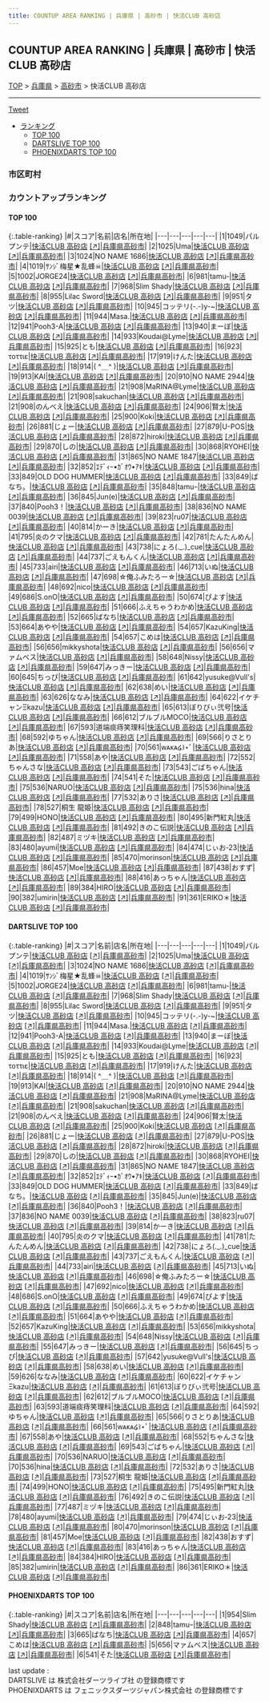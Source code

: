 ```yaml
---
title: COUNTUP AREA RANKING | 兵庫県 | 高砂市 | 快活CLUB 高砂店
---
```

## COUNTUP AREA RANKING | 兵庫県 | 高砂市 | 快活CLUB 高砂店

[TOP](/darts/rank/) > [兵庫県](/darts/rank/兵庫県/) > [高砂市](/darts/rank/兵庫県/高砂市/) > 快活CLUB 高砂店

___

<a href="https://twitter.com/share?ref_src=twsrc%5Etfw" data-text="COUNTUP AREA RANKING | 兵庫県高砂市快活CLUB 高砂店" class="twitter-share-button" data-hashtags="DARTSLIVE,PHOENIXDARTS,darts,ダーツ" data-show-count="false">Tweet</a>

* [ランキング](#カウントアップランキング)
    * [TOP 100](#top-100)
    * [DARTSLIVE TOP 100](#dartslive-top-100)
    * [PHOENIXDARTS TOP 100](#phoenixdarts-top-100)

### 市区町村

<ul>

</ul>

### カウントアップランキング

#### TOP 100



{:.table-ranking}
|#|スコア|名前|店名|所在地|
|---|---|---|---|---|
|1|1049|<span class="rank-name-dl">パルプンテ</span>|<a href="/darts/rank/shops/2f58915eee36f967f454cb89828a1cfe.html">快活CLUB 高砂店</a> <a href="https://search.dartslive.com/jp/shop/2f58915eee36f967f454cb89828a1cfe">[↗]</a>|<a href="/darts/rank/兵庫県/高砂市">兵庫県高砂市</a>|
|2|1025|<span class="rank-name-dl">Uma</span>|<a href="/darts/rank/shops/2f58915eee36f967f454cb89828a1cfe.html">快活CLUB 高砂店</a> <a href="https://search.dartslive.com/jp/shop/2f58915eee36f967f454cb89828a1cfe">[↗]</a>|<a href="/darts/rank/兵庫県/高砂市">兵庫県高砂市</a>|
|3|1024|<span class="rank-name-dl">NO NAME 1686</span>|<a href="/darts/rank/shops/2f58915eee36f967f454cb89828a1cfe.html">快活CLUB 高砂店</a> <a href="https://search.dartslive.com/jp/shop/2f58915eee36f967f454cb89828a1cfe">[↗]</a>|<a href="/darts/rank/兵庫県/高砂市">兵庫県高砂市</a>|
|4|1019|<span class="rank-name-dl">ｻﾝｼﾞ梅星★乱蜂☠</span>|<a href="/darts/rank/shops/2f58915eee36f967f454cb89828a1cfe.html">快活CLUB 高砂店</a> <a href="https://search.dartslive.com/jp/shop/2f58915eee36f967f454cb89828a1cfe">[↗]</a>|<a href="/darts/rank/兵庫県/高砂市">兵庫県高砂市</a>|
|5|1002|<span class="rank-name-dl">JORGE24</span>|<a href="/darts/rank/shops/2f58915eee36f967f454cb89828a1cfe.html">快活CLUB 高砂店</a> <a href="https://search.dartslive.com/jp/shop/2f58915eee36f967f454cb89828a1cfe">[↗]</a>|<a href="/darts/rank/兵庫県/高砂市">兵庫県高砂市</a>|
|6|981|<span class="rank-name-dl">tamu-</span>|<a href="/darts/rank/shops/2f58915eee36f967f454cb89828a1cfe.html">快活CLUB 高砂店</a> <a href="https://search.dartslive.com/jp/shop/2f58915eee36f967f454cb89828a1cfe">[↗]</a>|<a href="/darts/rank/兵庫県/高砂市">兵庫県高砂市</a>|
|7|968|<span class="rank-name-dl">Slim Shady</span>|<a href="/darts/rank/shops/2f58915eee36f967f454cb89828a1cfe.html">快活CLUB 高砂店</a> <a href="https://search.dartslive.com/jp/shop/2f58915eee36f967f454cb89828a1cfe">[↗]</a>|<a href="/darts/rank/兵庫県/高砂市">兵庫県高砂市</a>|
|8|955|<span class="rank-name-dl">Lilac Sword</span>|<a href="/darts/rank/shops/2f58915eee36f967f454cb89828a1cfe.html">快活CLUB 高砂店</a> <a href="https://search.dartslive.com/jp/shop/2f58915eee36f967f454cb89828a1cfe">[↗]</a>|<a href="/darts/rank/兵庫県/高砂市">兵庫県高砂市</a>|
|9|951|<span class="rank-name-dl">タツ</span>|<a href="/darts/rank/shops/2f58915eee36f967f454cb89828a1cfe.html">快活CLUB 高砂店</a> <a href="https://search.dartslive.com/jp/shop/2f58915eee36f967f454cb89828a1cfe">[↗]</a>|<a href="/darts/rank/兵庫県/高砂市">兵庫県高砂市</a>|
|10|945|<span class="rank-name-dl">コッテリ(-.-)y-~</span>|<a href="/darts/rank/shops/2f58915eee36f967f454cb89828a1cfe.html">快活CLUB 高砂店</a> <a href="https://search.dartslive.com/jp/shop/2f58915eee36f967f454cb89828a1cfe">[↗]</a>|<a href="/darts/rank/兵庫県/高砂市">兵庫県高砂市</a>|
|11|944|<span class="rank-name-dl">Masa.</span>|<a href="/darts/rank/shops/2f58915eee36f967f454cb89828a1cfe.html">快活CLUB 高砂店</a> <a href="https://search.dartslive.com/jp/shop/2f58915eee36f967f454cb89828a1cfe">[↗]</a>|<a href="/darts/rank/兵庫県/高砂市">兵庫県高砂市</a>|
|12|941|<span class="rank-name-dl">Pooh3-A</span>|<a href="/darts/rank/shops/2f58915eee36f967f454cb89828a1cfe.html">快活CLUB 高砂店</a> <a href="https://search.dartslive.com/jp/shop/2f58915eee36f967f454cb89828a1cfe">[↗]</a>|<a href="/darts/rank/兵庫県/高砂市">兵庫県高砂市</a>|
|13|940|<span class="rank-name-dl">まーぼ</span>|<a href="/darts/rank/shops/2f58915eee36f967f454cb89828a1cfe.html">快活CLUB 高砂店</a> <a href="https://search.dartslive.com/jp/shop/2f58915eee36f967f454cb89828a1cfe">[↗]</a>|<a href="/darts/rank/兵庫県/高砂市">兵庫県高砂市</a>|
|14|933|<span class="rank-name-dl">Koudai@Lyme</span>|<a href="/darts/rank/shops/2f58915eee36f967f454cb89828a1cfe.html">快活CLUB 高砂店</a> <a href="https://search.dartslive.com/jp/shop/2f58915eee36f967f454cb89828a1cfe">[↗]</a>|<a href="/darts/rank/兵庫県/高砂市">兵庫県高砂市</a>|
|15|925|<span class="rank-name-dl">とも</span>|<a href="/darts/rank/shops/2f58915eee36f967f454cb89828a1cfe.html">快活CLUB 高砂店</a> <a href="https://search.dartslive.com/jp/shop/2f58915eee36f967f454cb89828a1cfe">[↗]</a>|<a href="/darts/rank/兵庫県/高砂市">兵庫県高砂市</a>|
|16|923|<span class="rank-name-dl">τοττιε</span>|<a href="/darts/rank/shops/2f58915eee36f967f454cb89828a1cfe.html">快活CLUB 高砂店</a> <a href="https://search.dartslive.com/jp/shop/2f58915eee36f967f454cb89828a1cfe">[↗]</a>|<a href="/darts/rank/兵庫県/高砂市">兵庫県高砂市</a>|
|17|919|<span class="rank-name-dl">けんた</span>|<a href="/darts/rank/shops/2f58915eee36f967f454cb89828a1cfe.html">快活CLUB 高砂店</a> <a href="https://search.dartslive.com/jp/shop/2f58915eee36f967f454cb89828a1cfe">[↗]</a>|<a href="/darts/rank/兵庫県/高砂市">兵庫県高砂市</a>|
|18|914|<span class="rank-name-dl">( ^＿^ )</span>|<a href="/darts/rank/shops/2f58915eee36f967f454cb89828a1cfe.html">快活CLUB 高砂店</a> <a href="https://search.dartslive.com/jp/shop/2f58915eee36f967f454cb89828a1cfe">[↗]</a>|<a href="/darts/rank/兵庫県/高砂市">兵庫県高砂市</a>|
|19|913|<span class="rank-name-dl">KAI</span>|<a href="/darts/rank/shops/2f58915eee36f967f454cb89828a1cfe.html">快活CLUB 高砂店</a> <a href="https://search.dartslive.com/jp/shop/2f58915eee36f967f454cb89828a1cfe">[↗]</a>|<a href="/darts/rank/兵庫県/高砂市">兵庫県高砂市</a>|
|20|910|<span class="rank-name-dl">NO NAME 2944</span>|<a href="/darts/rank/shops/2f58915eee36f967f454cb89828a1cfe.html">快活CLUB 高砂店</a> <a href="https://search.dartslive.com/jp/shop/2f58915eee36f967f454cb89828a1cfe">[↗]</a>|<a href="/darts/rank/兵庫県/高砂市">兵庫県高砂市</a>|
|21|908|<span class="rank-name-dl">MaRINA@Lyme</span>|<a href="/darts/rank/shops/2f58915eee36f967f454cb89828a1cfe.html">快活CLUB 高砂店</a> <a href="https://search.dartslive.com/jp/shop/2f58915eee36f967f454cb89828a1cfe">[↗]</a>|<a href="/darts/rank/兵庫県/高砂市">兵庫県高砂市</a>|
|21|908|<span class="rank-name-dl">sakuchan</span>|<a href="/darts/rank/shops/2f58915eee36f967f454cb89828a1cfe.html">快活CLUB 高砂店</a> <a href="https://search.dartslive.com/jp/shop/2f58915eee36f967f454cb89828a1cfe">[↗]</a>|<a href="/darts/rank/兵庫県/高砂市">兵庫県高砂市</a>|
|21|908|<span class="rank-name-dl">のんべえ</span>|<a href="/darts/rank/shops/2f58915eee36f967f454cb89828a1cfe.html">快活CLUB 高砂店</a> <a href="https://search.dartslive.com/jp/shop/2f58915eee36f967f454cb89828a1cfe">[↗]</a>|<a href="/darts/rank/兵庫県/高砂市">兵庫県高砂市</a>|
|24|906|<span class="rank-name-dl">賢太</span>|<a href="/darts/rank/shops/2f58915eee36f967f454cb89828a1cfe.html">快活CLUB 高砂店</a> <a href="https://search.dartslive.com/jp/shop/2f58915eee36f967f454cb89828a1cfe">[↗]</a>|<a href="/darts/rank/兵庫県/高砂市">兵庫県高砂市</a>|
|25|900|<span class="rank-name-dl">Koki</span>|<a href="/darts/rank/shops/2f58915eee36f967f454cb89828a1cfe.html">快活CLUB 高砂店</a> <a href="https://search.dartslive.com/jp/shop/2f58915eee36f967f454cb89828a1cfe">[↗]</a>|<a href="/darts/rank/兵庫県/高砂市">兵庫県高砂市</a>|
|26|881|<span class="rank-name-dl">じょー</span>|<a href="/darts/rank/shops/2f58915eee36f967f454cb89828a1cfe.html">快活CLUB 高砂店</a> <a href="https://search.dartslive.com/jp/shop/2f58915eee36f967f454cb89828a1cfe">[↗]</a>|<a href="/darts/rank/兵庫県/高砂市">兵庫県高砂市</a>|
|27|879|<span class="rank-name-dl">U-POS</span>|<a href="/darts/rank/shops/2f58915eee36f967f454cb89828a1cfe.html">快活CLUB 高砂店</a> <a href="https://search.dartslive.com/jp/shop/2f58915eee36f967f454cb89828a1cfe">[↗]</a>|<a href="/darts/rank/兵庫県/高砂市">兵庫県高砂市</a>|
|28|872|<span class="rank-name-dl">hiroki</span>|<a href="/darts/rank/shops/2f58915eee36f967f454cb89828a1cfe.html">快活CLUB 高砂店</a> <a href="https://search.dartslive.com/jp/shop/2f58915eee36f967f454cb89828a1cfe">[↗]</a>|<a href="/darts/rank/兵庫県/高砂市">兵庫県高砂市</a>|
|29|870|<span class="rank-name-dl">しの</span>|<a href="/darts/rank/shops/2f58915eee36f967f454cb89828a1cfe.html">快活CLUB 高砂店</a> <a href="https://search.dartslive.com/jp/shop/2f58915eee36f967f454cb89828a1cfe">[↗]</a>|<a href="/darts/rank/兵庫県/高砂市">兵庫県高砂市</a>|
|30|868|<span class="rank-name-dl">RYOHEI</span>|<a href="/darts/rank/shops/2f58915eee36f967f454cb89828a1cfe.html">快活CLUB 高砂店</a> <a href="https://search.dartslive.com/jp/shop/2f58915eee36f967f454cb89828a1cfe">[↗]</a>|<a href="/darts/rank/兵庫県/高砂市">兵庫県高砂市</a>|
|31|865|<span class="rank-name-dl">NO NAME 1847</span>|<a href="/darts/rank/shops/2f58915eee36f967f454cb89828a1cfe.html">快活CLUB 高砂店</a> <a href="https://search.dartslive.com/jp/shop/2f58915eee36f967f454cb89828a1cfe">[↗]</a>|<a href="/darts/rank/兵庫県/高砂市">兵庫県高砂市</a>|
|32|852|<span class="rank-name-dl">ｴﾃﾞｨｰ•ｶﾞｵｳ•ｱｷ</span>|<a href="/darts/rank/shops/2f58915eee36f967f454cb89828a1cfe.html">快活CLUB 高砂店</a> <a href="https://search.dartslive.com/jp/shop/2f58915eee36f967f454cb89828a1cfe">[↗]</a>|<a href="/darts/rank/兵庫県/高砂市">兵庫県高砂市</a>|
|33|849|<span class="rank-name-dl">OLD DOG HUMMER</span>|<a href="/darts/rank/shops/2f58915eee36f967f454cb89828a1cfe.html">快活CLUB 高砂店</a> <a href="https://search.dartslive.com/jp/shop/2f58915eee36f967f454cb89828a1cfe">[↗]</a>|<a href="/darts/rank/兵庫県/高砂市">兵庫県高砂市</a>|
|33|849|<span class="rank-name-dl">ばなち。</span>|<a href="/darts/rank/shops/2f58915eee36f967f454cb89828a1cfe.html">快活CLUB 高砂店</a> <a href="https://search.dartslive.com/jp/shop/2f58915eee36f967f454cb89828a1cfe">[↗]</a>|<a href="/darts/rank/兵庫県/高砂市">兵庫県高砂市</a>|
|35|848|<span class="rank-name-pd">tamuｰ</span>|<a href="/darts/rank/shops/7521.html">快活CLUB 高砂店</a> <a href="https://vs.phoenixdarts.com/jp/shop/shopDetailInfo/s_7521?s_seq=7521">[↗]</a>|<a href="/darts/rank/兵庫県/高砂市">兵庫県高砂市</a>|
|36|845|<span class="rank-name-dl">Jun(e)</span>|<a href="/darts/rank/shops/2f58915eee36f967f454cb89828a1cfe.html">快活CLUB 高砂店</a> <a href="https://search.dartslive.com/jp/shop/2f58915eee36f967f454cb89828a1cfe">[↗]</a>|<a href="/darts/rank/兵庫県/高砂市">兵庫県高砂市</a>|
|37|840|<span class="rank-name-dl">Pooh3！</span>|<a href="/darts/rank/shops/2f58915eee36f967f454cb89828a1cfe.html">快活CLUB 高砂店</a> <a href="https://search.dartslive.com/jp/shop/2f58915eee36f967f454cb89828a1cfe">[↗]</a>|<a href="/darts/rank/兵庫県/高砂市">兵庫県高砂市</a>|
|38|836|<span class="rank-name-dl">NO NAME 0039</span>|<a href="/darts/rank/shops/2f58915eee36f967f454cb89828a1cfe.html">快活CLUB 高砂店</a> <a href="https://search.dartslive.com/jp/shop/2f58915eee36f967f454cb89828a1cfe">[↗]</a>|<a href="/darts/rank/兵庫県/高砂市">兵庫県高砂市</a>|
|39|823|<span class="rank-name-dl">ru07</span>|<a href="/darts/rank/shops/2f58915eee36f967f454cb89828a1cfe.html">快活CLUB 高砂店</a> <a href="https://search.dartslive.com/jp/shop/2f58915eee36f967f454cb89828a1cfe">[↗]</a>|<a href="/darts/rank/兵庫県/高砂市">兵庫県高砂市</a>|
|40|814|<span class="rank-name-dl">かーき</span>|<a href="/darts/rank/shops/2f58915eee36f967f454cb89828a1cfe.html">快活CLUB 高砂店</a> <a href="https://search.dartslive.com/jp/shop/2f58915eee36f967f454cb89828a1cfe">[↗]</a>|<a href="/darts/rank/兵庫県/高砂市">兵庫県高砂市</a>|
|41|795|<span class="rank-name-dl">炎のクマ</span>|<a href="/darts/rank/shops/2f58915eee36f967f454cb89828a1cfe.html">快活CLUB 高砂店</a> <a href="https://search.dartslive.com/jp/shop/2f58915eee36f967f454cb89828a1cfe">[↗]</a>|<a href="/darts/rank/兵庫県/高砂市">兵庫県高砂市</a>|
|42|781|<span class="rank-name-dl">たんたんめん</span>|<a href="/darts/rank/shops/2f58915eee36f967f454cb89828a1cfe.html">快活CLUB 高砂店</a> <a href="https://search.dartslive.com/jp/shop/2f58915eee36f967f454cb89828a1cfe">[↗]</a>|<a href="/darts/rank/兵庫県/高砂市">兵庫県高砂市</a>|
|43|738|<span class="rank-name-dl">にょろ(._.)_cue</span>|<a href="/darts/rank/shops/2f58915eee36f967f454cb89828a1cfe.html">快活CLUB 高砂店</a> <a href="https://search.dartslive.com/jp/shop/2f58915eee36f967f454cb89828a1cfe">[↗]</a>|<a href="/darts/rank/兵庫県/高砂市">兵庫県高砂市</a>|
|44|737|<span class="rank-name-dl">ごえもんくん</span>|<a href="/darts/rank/shops/2f58915eee36f967f454cb89828a1cfe.html">快活CLUB 高砂店</a> <a href="https://search.dartslive.com/jp/shop/2f58915eee36f967f454cb89828a1cfe">[↗]</a>|<a href="/darts/rank/兵庫県/高砂市">兵庫県高砂市</a>|
|45|733|<span class="rank-name-dl">airi</span>|<a href="/darts/rank/shops/2f58915eee36f967f454cb89828a1cfe.html">快活CLUB 高砂店</a> <a href="https://search.dartslive.com/jp/shop/2f58915eee36f967f454cb89828a1cfe">[↗]</a>|<a href="/darts/rank/兵庫県/高砂市">兵庫県高砂市</a>|
|46|713|<span class="rank-name-dl">いぬ</span>|<a href="/darts/rank/shops/2f58915eee36f967f454cb89828a1cfe.html">快活CLUB 高砂店</a> <a href="https://search.dartslive.com/jp/shop/2f58915eee36f967f454cb89828a1cfe">[↗]</a>|<a href="/darts/rank/兵庫県/高砂市">兵庫県高砂市</a>|
|47|698|<span class="rank-name-dl">☆俺ふみたろー☆</span>|<a href="/darts/rank/shops/2f58915eee36f967f454cb89828a1cfe.html">快活CLUB 高砂店</a> <a href="https://search.dartslive.com/jp/shop/2f58915eee36f967f454cb89828a1cfe">[↗]</a>|<a href="/darts/rank/兵庫県/高砂市">兵庫県高砂市</a>|
|48|692|<span class="rank-name-dl">nico</span>|<a href="/darts/rank/shops/2f58915eee36f967f454cb89828a1cfe.html">快活CLUB 高砂店</a> <a href="https://search.dartslive.com/jp/shop/2f58915eee36f967f454cb89828a1cfe">[↗]</a>|<a href="/darts/rank/兵庫県/高砂市">兵庫県高砂市</a>|
|49|686|<span class="rank-name-dl">S.onO</span>|<a href="/darts/rank/shops/2f58915eee36f967f454cb89828a1cfe.html">快活CLUB 高砂店</a> <a href="https://search.dartslive.com/jp/shop/2f58915eee36f967f454cb89828a1cfe">[↗]</a>|<a href="/darts/rank/兵庫県/高砂市">兵庫県高砂市</a>|
|50|674|<span class="rank-name-dl">ぴよす</span>|<a href="/darts/rank/shops/2f58915eee36f967f454cb89828a1cfe.html">快活CLUB 高砂店</a> <a href="https://search.dartslive.com/jp/shop/2f58915eee36f967f454cb89828a1cfe">[↗]</a>|<a href="/darts/rank/兵庫県/高砂市">兵庫県高砂市</a>|
|51|666|<span class="rank-name-dl">ふえちゃうわかめ</span>|<a href="/darts/rank/shops/2f58915eee36f967f454cb89828a1cfe.html">快活CLUB 高砂店</a> <a href="https://search.dartslive.com/jp/shop/2f58915eee36f967f454cb89828a1cfe">[↗]</a>|<a href="/darts/rank/兵庫県/高砂市">兵庫県高砂市</a>|
|52|665|<span class="rank-name-pd">ばなち</span>|<a href="/darts/rank/shops/7521.html">快活CLUB 高砂店</a> <a href="https://vs.phoenixdarts.com/jp/shop/shopDetailInfo/s_7521?s_seq=7521">[↗]</a>|<a href="/darts/rank/兵庫県/高砂市">兵庫県高砂市</a>|
|53|664|<span class="rank-name-dl">あやや</span>|<a href="/darts/rank/shops/2f58915eee36f967f454cb89828a1cfe.html">快活CLUB 高砂店</a> <a href="https://search.dartslive.com/jp/shop/2f58915eee36f967f454cb89828a1cfe">[↗]</a>|<a href="/darts/rank/兵庫県/高砂市">兵庫県高砂市</a>|
|54|657|<span class="rank-name-dl">KazuKing</span>|<a href="/darts/rank/shops/2f58915eee36f967f454cb89828a1cfe.html">快活CLUB 高砂店</a> <a href="https://search.dartslive.com/jp/shop/2f58915eee36f967f454cb89828a1cfe">[↗]</a>|<a href="/darts/rank/兵庫県/高砂市">兵庫県高砂市</a>|
|54|657|<span class="rank-name-pd">こめは</span>|<a href="/darts/rank/shops/7521.html">快活CLUB 高砂店</a> <a href="https://vs.phoenixdarts.com/jp/shop/shopDetailInfo/s_7521?s_seq=7521">[↗]</a>|<a href="/darts/rank/兵庫県/高砂市">兵庫県高砂市</a>|
|56|656|<span class="rank-name-dl">mikkyshota</span>|<a href="/darts/rank/shops/2f58915eee36f967f454cb89828a1cfe.html">快活CLUB 高砂店</a> <a href="https://search.dartslive.com/jp/shop/2f58915eee36f967f454cb89828a1cfe">[↗]</a>|<a href="/darts/rank/兵庫県/高砂市">兵庫県高砂市</a>|
|56|656|<span class="rank-name-pd">マァムベス</span>|<a href="/darts/rank/shops/7521.html">快活CLUB 高砂店</a> <a href="https://vs.phoenixdarts.com/jp/shop/shopDetailInfo/s_7521?s_seq=7521">[↗]</a>|<a href="/darts/rank/兵庫県/高砂市">兵庫県高砂市</a>|
|58|648|<span class="rank-name-dl">Nissy</span>|<a href="/darts/rank/shops/2f58915eee36f967f454cb89828a1cfe.html">快活CLUB 高砂店</a> <a href="https://search.dartslive.com/jp/shop/2f58915eee36f967f454cb89828a1cfe">[↗]</a>|<a href="/darts/rank/兵庫県/高砂市">兵庫県高砂市</a>|
|59|647|<span class="rank-name-dl">みっきー</span>|<a href="/darts/rank/shops/2f58915eee36f967f454cb89828a1cfe.html">快活CLUB 高砂店</a> <a href="https://search.dartslive.com/jp/shop/2f58915eee36f967f454cb89828a1cfe">[↗]</a>|<a href="/darts/rank/兵庫県/高砂市">兵庫県高砂市</a>|
|60|645|<span class="rank-name-dl">ちっぴ</span>|<a href="/darts/rank/shops/2f58915eee36f967f454cb89828a1cfe.html">快活CLUB 高砂店</a> <a href="https://search.dartslive.com/jp/shop/2f58915eee36f967f454cb89828a1cfe">[↗]</a>|<a href="/darts/rank/兵庫県/高砂市">兵庫県高砂市</a>|
|61|642|<span class="rank-name-dl">yusuke@Vull&#x27;s</span>|<a href="/darts/rank/shops/2f58915eee36f967f454cb89828a1cfe.html">快活CLUB 高砂店</a> <a href="https://search.dartslive.com/jp/shop/2f58915eee36f967f454cb89828a1cfe">[↗]</a>|<a href="/darts/rank/兵庫県/高砂市">兵庫県高砂市</a>|
|62|638|<span class="rank-name-dl">めい</span>|<a href="/darts/rank/shops/2f58915eee36f967f454cb89828a1cfe.html">快活CLUB 高砂店</a> <a href="https://search.dartslive.com/jp/shop/2f58915eee36f967f454cb89828a1cfe">[↗]</a>|<a href="/darts/rank/兵庫県/高砂市">兵庫県高砂市</a>|
|63|626|<span class="rank-name-dl">ななみ</span>|<a href="/darts/rank/shops/2f58915eee36f967f454cb89828a1cfe.html">快活CLUB 高砂店</a> <a href="https://search.dartslive.com/jp/shop/2f58915eee36f967f454cb89828a1cfe">[↗]</a>|<a href="/darts/rank/兵庫県/高砂市">兵庫県高砂市</a>|
|64|622|<span class="rank-name-dl">イケチャンΞkazu</span>|<a href="/darts/rank/shops/2f58915eee36f967f454cb89828a1cfe.html">快活CLUB 高砂店</a> <a href="https://search.dartslive.com/jp/shop/2f58915eee36f967f454cb89828a1cfe">[↗]</a>|<a href="/darts/rank/兵庫県/高砂市">兵庫県高砂市</a>|
|65|613|<span class="rank-name-dl">ぼりびぃ弐号</span>|<a href="/darts/rank/shops/2f58915eee36f967f454cb89828a1cfe.html">快活CLUB 高砂店</a> <a href="https://search.dartslive.com/jp/shop/2f58915eee36f967f454cb89828a1cfe">[↗]</a>|<a href="/darts/rank/兵庫県/高砂市">兵庫県高砂市</a>|
|66|612|<span class="rank-name-dl">ブルブルMOCO</span>|<a href="/darts/rank/shops/2f58915eee36f967f454cb89828a1cfe.html">快活CLUB 高砂店</a> <a href="https://search.dartslive.com/jp/shop/2f58915eee36f967f454cb89828a1cfe">[↗]</a>|<a href="/darts/rank/兵庫県/高砂市">兵庫県高砂市</a>|
|67|593|<span class="rank-name-dl">道端痰痔笑理科</span>|<a href="/darts/rank/shops/2f58915eee36f967f454cb89828a1cfe.html">快活CLUB 高砂店</a> <a href="https://search.dartslive.com/jp/shop/2f58915eee36f967f454cb89828a1cfe">[↗]</a>|<a href="/darts/rank/兵庫県/高砂市">兵庫県高砂市</a>|
|68|592|<span class="rank-name-dl">ゆちゃん</span>|<a href="/darts/rank/shops/2f58915eee36f967f454cb89828a1cfe.html">快活CLUB 高砂店</a> <a href="https://search.dartslive.com/jp/shop/2f58915eee36f967f454cb89828a1cfe">[↗]</a>|<a href="/darts/rank/兵庫県/高砂市">兵庫県高砂市</a>|
|69|566|<span class="rank-name-dl">りさとりあ</span>|<a href="/darts/rank/shops/2f58915eee36f967f454cb89828a1cfe.html">快活CLUB 高砂店</a> <a href="https://search.dartslive.com/jp/shop/2f58915eee36f967f454cb89828a1cfe">[↗]</a>|<a href="/darts/rank/兵庫県/高砂市">兵庫県高砂市</a>|
|70|561|<span class="rank-name-dl">ᴡᴀᴋᴀ໒꒱⋆ﾟ</span>|<a href="/darts/rank/shops/2f58915eee36f967f454cb89828a1cfe.html">快活CLUB 高砂店</a> <a href="https://search.dartslive.com/jp/shop/2f58915eee36f967f454cb89828a1cfe">[↗]</a>|<a href="/darts/rank/兵庫県/高砂市">兵庫県高砂市</a>|
|71|558|<span class="rank-name-dl">あや</span>|<a href="/darts/rank/shops/2f58915eee36f967f454cb89828a1cfe.html">快活CLUB 高砂店</a> <a href="https://search.dartslive.com/jp/shop/2f58915eee36f967f454cb89828a1cfe">[↗]</a>|<a href="/darts/rank/兵庫県/高砂市">兵庫県高砂市</a>|
|72|552|<span class="rank-name-dl">ちゃんさな</span>|<a href="/darts/rank/shops/2f58915eee36f967f454cb89828a1cfe.html">快活CLUB 高砂店</a> <a href="https://search.dartslive.com/jp/shop/2f58915eee36f967f454cb89828a1cfe">[↗]</a>|<a href="/darts/rank/兵庫県/高砂市">兵庫県高砂市</a>|
|73|543|<span class="rank-name-dl">ごばちゃん</span>|<a href="/darts/rank/shops/2f58915eee36f967f454cb89828a1cfe.html">快活CLUB 高砂店</a> <a href="https://search.dartslive.com/jp/shop/2f58915eee36f967f454cb89828a1cfe">[↗]</a>|<a href="/darts/rank/兵庫県/高砂市">兵庫県高砂市</a>|
|74|541|<span class="rank-name-pd">そた</span>|<a href="/darts/rank/shops/7521.html">快活CLUB 高砂店</a> <a href="https://vs.phoenixdarts.com/jp/shop/shopDetailInfo/s_7521?s_seq=7521">[↗]</a>|<a href="/darts/rank/兵庫県/高砂市">兵庫県高砂市</a>|
|75|536|<span class="rank-name-dl">NARUO</span>|<a href="/darts/rank/shops/2f58915eee36f967f454cb89828a1cfe.html">快活CLUB 高砂店</a> <a href="https://search.dartslive.com/jp/shop/2f58915eee36f967f454cb89828a1cfe">[↗]</a>|<a href="/darts/rank/兵庫県/高砂市">兵庫県高砂市</a>|
|75|536|<span class="rank-name-dl">hina</span>|<a href="/darts/rank/shops/2f58915eee36f967f454cb89828a1cfe.html">快活CLUB 高砂店</a> <a href="https://search.dartslive.com/jp/shop/2f58915eee36f967f454cb89828a1cfe">[↗]</a>|<a href="/darts/rank/兵庫県/高砂市">兵庫県高砂市</a>|
|77|532|<span class="rank-name-dl">ありさ</span>|<a href="/darts/rank/shops/2f58915eee36f967f454cb89828a1cfe.html">快活CLUB 高砂店</a> <a href="https://search.dartslive.com/jp/shop/2f58915eee36f967f454cb89828a1cfe">[↗]</a>|<a href="/darts/rank/兵庫県/高砂市">兵庫県高砂市</a>|
|78|527|<span class="rank-name-dl">桐生 龍姫</span>|<a href="/darts/rank/shops/2f58915eee36f967f454cb89828a1cfe.html">快活CLUB 高砂店</a> <a href="https://search.dartslive.com/jp/shop/2f58915eee36f967f454cb89828a1cfe">[↗]</a>|<a href="/darts/rank/兵庫県/高砂市">兵庫県高砂市</a>|
|79|499|<span class="rank-name-dl">HONO</span>|<a href="/darts/rank/shops/2f58915eee36f967f454cb89828a1cfe.html">快活CLUB 高砂店</a> <a href="https://search.dartslive.com/jp/shop/2f58915eee36f967f454cb89828a1cfe">[↗]</a>|<a href="/darts/rank/兵庫県/高砂市">兵庫県高砂市</a>|
|80|495|<span class="rank-name-dl">新門紅丸</span>|<a href="/darts/rank/shops/2f58915eee36f967f454cb89828a1cfe.html">快活CLUB 高砂店</a> <a href="https://search.dartslive.com/jp/shop/2f58915eee36f967f454cb89828a1cfe">[↗]</a>|<a href="/darts/rank/兵庫県/高砂市">兵庫県高砂市</a>|
|81|492|<span class="rank-name-dl">きのこ伝説</span>|<a href="/darts/rank/shops/2f58915eee36f967f454cb89828a1cfe.html">快活CLUB 高砂店</a> <a href="https://search.dartslive.com/jp/shop/2f58915eee36f967f454cb89828a1cfe">[↗]</a>|<a href="/darts/rank/兵庫県/高砂市">兵庫県高砂市</a>|
|82|487|<span class="rank-name-dl">ミヅキ</span>|<a href="/darts/rank/shops/2f58915eee36f967f454cb89828a1cfe.html">快活CLUB 高砂店</a> <a href="https://search.dartslive.com/jp/shop/2f58915eee36f967f454cb89828a1cfe">[↗]</a>|<a href="/darts/rank/兵庫県/高砂市">兵庫県高砂市</a>|
|83|480|<span class="rank-name-dl">ayumi</span>|<a href="/darts/rank/shops/2f58915eee36f967f454cb89828a1cfe.html">快活CLUB 高砂店</a> <a href="https://search.dartslive.com/jp/shop/2f58915eee36f967f454cb89828a1cfe">[↗]</a>|<a href="/darts/rank/兵庫県/高砂市">兵庫県高砂市</a>|
|84|474|<span class="rank-name-dl">じぃお‐23</span>|<a href="/darts/rank/shops/2f58915eee36f967f454cb89828a1cfe.html">快活CLUB 高砂店</a> <a href="https://search.dartslive.com/jp/shop/2f58915eee36f967f454cb89828a1cfe">[↗]</a>|<a href="/darts/rank/兵庫県/高砂市">兵庫県高砂市</a>|
|85|470|<span class="rank-name-dl">morinson</span>|<a href="/darts/rank/shops/2f58915eee36f967f454cb89828a1cfe.html">快活CLUB 高砂店</a> <a href="https://search.dartslive.com/jp/shop/2f58915eee36f967f454cb89828a1cfe">[↗]</a>|<a href="/darts/rank/兵庫県/高砂市">兵庫県高砂市</a>|
|86|457|<span class="rank-name-dl">Moe</span>|<a href="/darts/rank/shops/2f58915eee36f967f454cb89828a1cfe.html">快活CLUB 高砂店</a> <a href="https://search.dartslive.com/jp/shop/2f58915eee36f967f454cb89828a1cfe">[↗]</a>|<a href="/darts/rank/兵庫県/高砂市">兵庫県高砂市</a>|
|87|438|<span class="rank-name-dl">おすず</span>|<a href="/darts/rank/shops/2f58915eee36f967f454cb89828a1cfe.html">快活CLUB 高砂店</a> <a href="https://search.dartslive.com/jp/shop/2f58915eee36f967f454cb89828a1cfe">[↗]</a>|<a href="/darts/rank/兵庫県/高砂市">兵庫県高砂市</a>|
|88|416|<span class="rank-name-dl">あっちゃん</span>|<a href="/darts/rank/shops/2f58915eee36f967f454cb89828a1cfe.html">快活CLUB 高砂店</a> <a href="https://search.dartslive.com/jp/shop/2f58915eee36f967f454cb89828a1cfe">[↗]</a>|<a href="/darts/rank/兵庫県/高砂市">兵庫県高砂市</a>|
|89|384|<span class="rank-name-dl">HIRO</span>|<a href="/darts/rank/shops/2f58915eee36f967f454cb89828a1cfe.html">快活CLUB 高砂店</a> <a href="https://search.dartslive.com/jp/shop/2f58915eee36f967f454cb89828a1cfe">[↗]</a>|<a href="/darts/rank/兵庫県/高砂市">兵庫県高砂市</a>|
|90|382|<span class="rank-name-dl">umirin</span>|<a href="/darts/rank/shops/2f58915eee36f967f454cb89828a1cfe.html">快活CLUB 高砂店</a> <a href="https://search.dartslive.com/jp/shop/2f58915eee36f967f454cb89828a1cfe">[↗]</a>|<a href="/darts/rank/兵庫県/高砂市">兵庫県高砂市</a>|
|91|361|<span class="rank-name-dl">ERIKO＊</span>|<a href="/darts/rank/shops/2f58915eee36f967f454cb89828a1cfe.html">快活CLUB 高砂店</a> <a href="https://search.dartslive.com/jp/shop/2f58915eee36f967f454cb89828a1cfe">[↗]</a>|<a href="/darts/rank/兵庫県/高砂市">兵庫県高砂市</a>|


#### DARTSLIVE TOP 100



{:.table-ranking}
|#|スコア|名前|店名|所在地|
|---|---|---|---|---|
|1|1049|<span class="rank-name-dl">パルプンテ</span>|<a href="/darts/rank/shops/2f58915eee36f967f454cb89828a1cfe.html">快活CLUB 高砂店</a> <a href="https://search.dartslive.com/jp/shop/2f58915eee36f967f454cb89828a1cfe">[↗]</a>|<a href="/darts/rank/兵庫県/高砂市">兵庫県高砂市</a>|
|2|1025|<span class="rank-name-dl">Uma</span>|<a href="/darts/rank/shops/2f58915eee36f967f454cb89828a1cfe.html">快活CLUB 高砂店</a> <a href="https://search.dartslive.com/jp/shop/2f58915eee36f967f454cb89828a1cfe">[↗]</a>|<a href="/darts/rank/兵庫県/高砂市">兵庫県高砂市</a>|
|3|1024|<span class="rank-name-dl">NO NAME 1686</span>|<a href="/darts/rank/shops/2f58915eee36f967f454cb89828a1cfe.html">快活CLUB 高砂店</a> <a href="https://search.dartslive.com/jp/shop/2f58915eee36f967f454cb89828a1cfe">[↗]</a>|<a href="/darts/rank/兵庫県/高砂市">兵庫県高砂市</a>|
|4|1019|<span class="rank-name-dl">ｻﾝｼﾞ梅星★乱蜂☠</span>|<a href="/darts/rank/shops/2f58915eee36f967f454cb89828a1cfe.html">快活CLUB 高砂店</a> <a href="https://search.dartslive.com/jp/shop/2f58915eee36f967f454cb89828a1cfe">[↗]</a>|<a href="/darts/rank/兵庫県/高砂市">兵庫県高砂市</a>|
|5|1002|<span class="rank-name-dl">JORGE24</span>|<a href="/darts/rank/shops/2f58915eee36f967f454cb89828a1cfe.html">快活CLUB 高砂店</a> <a href="https://search.dartslive.com/jp/shop/2f58915eee36f967f454cb89828a1cfe">[↗]</a>|<a href="/darts/rank/兵庫県/高砂市">兵庫県高砂市</a>|
|6|981|<span class="rank-name-dl">tamu-</span>|<a href="/darts/rank/shops/2f58915eee36f967f454cb89828a1cfe.html">快活CLUB 高砂店</a> <a href="https://search.dartslive.com/jp/shop/2f58915eee36f967f454cb89828a1cfe">[↗]</a>|<a href="/darts/rank/兵庫県/高砂市">兵庫県高砂市</a>|
|7|968|<span class="rank-name-dl">Slim Shady</span>|<a href="/darts/rank/shops/2f58915eee36f967f454cb89828a1cfe.html">快活CLUB 高砂店</a> <a href="https://search.dartslive.com/jp/shop/2f58915eee36f967f454cb89828a1cfe">[↗]</a>|<a href="/darts/rank/兵庫県/高砂市">兵庫県高砂市</a>|
|8|955|<span class="rank-name-dl">Lilac Sword</span>|<a href="/darts/rank/shops/2f58915eee36f967f454cb89828a1cfe.html">快活CLUB 高砂店</a> <a href="https://search.dartslive.com/jp/shop/2f58915eee36f967f454cb89828a1cfe">[↗]</a>|<a href="/darts/rank/兵庫県/高砂市">兵庫県高砂市</a>|
|9|951|<span class="rank-name-dl">タツ</span>|<a href="/darts/rank/shops/2f58915eee36f967f454cb89828a1cfe.html">快活CLUB 高砂店</a> <a href="https://search.dartslive.com/jp/shop/2f58915eee36f967f454cb89828a1cfe">[↗]</a>|<a href="/darts/rank/兵庫県/高砂市">兵庫県高砂市</a>|
|10|945|<span class="rank-name-dl">コッテリ(-.-)y-~</span>|<a href="/darts/rank/shops/2f58915eee36f967f454cb89828a1cfe.html">快活CLUB 高砂店</a> <a href="https://search.dartslive.com/jp/shop/2f58915eee36f967f454cb89828a1cfe">[↗]</a>|<a href="/darts/rank/兵庫県/高砂市">兵庫県高砂市</a>|
|11|944|<span class="rank-name-dl">Masa.</span>|<a href="/darts/rank/shops/2f58915eee36f967f454cb89828a1cfe.html">快活CLUB 高砂店</a> <a href="https://search.dartslive.com/jp/shop/2f58915eee36f967f454cb89828a1cfe">[↗]</a>|<a href="/darts/rank/兵庫県/高砂市">兵庫県高砂市</a>|
|12|941|<span class="rank-name-dl">Pooh3-A</span>|<a href="/darts/rank/shops/2f58915eee36f967f454cb89828a1cfe.html">快活CLUB 高砂店</a> <a href="https://search.dartslive.com/jp/shop/2f58915eee36f967f454cb89828a1cfe">[↗]</a>|<a href="/darts/rank/兵庫県/高砂市">兵庫県高砂市</a>|
|13|940|<span class="rank-name-dl">まーぼ</span>|<a href="/darts/rank/shops/2f58915eee36f967f454cb89828a1cfe.html">快活CLUB 高砂店</a> <a href="https://search.dartslive.com/jp/shop/2f58915eee36f967f454cb89828a1cfe">[↗]</a>|<a href="/darts/rank/兵庫県/高砂市">兵庫県高砂市</a>|
|14|933|<span class="rank-name-dl">Koudai@Lyme</span>|<a href="/darts/rank/shops/2f58915eee36f967f454cb89828a1cfe.html">快活CLUB 高砂店</a> <a href="https://search.dartslive.com/jp/shop/2f58915eee36f967f454cb89828a1cfe">[↗]</a>|<a href="/darts/rank/兵庫県/高砂市">兵庫県高砂市</a>|
|15|925|<span class="rank-name-dl">とも</span>|<a href="/darts/rank/shops/2f58915eee36f967f454cb89828a1cfe.html">快活CLUB 高砂店</a> <a href="https://search.dartslive.com/jp/shop/2f58915eee36f967f454cb89828a1cfe">[↗]</a>|<a href="/darts/rank/兵庫県/高砂市">兵庫県高砂市</a>|
|16|923|<span class="rank-name-dl">τοττιε</span>|<a href="/darts/rank/shops/2f58915eee36f967f454cb89828a1cfe.html">快活CLUB 高砂店</a> <a href="https://search.dartslive.com/jp/shop/2f58915eee36f967f454cb89828a1cfe">[↗]</a>|<a href="/darts/rank/兵庫県/高砂市">兵庫県高砂市</a>|
|17|919|<span class="rank-name-dl">けんた</span>|<a href="/darts/rank/shops/2f58915eee36f967f454cb89828a1cfe.html">快活CLUB 高砂店</a> <a href="https://search.dartslive.com/jp/shop/2f58915eee36f967f454cb89828a1cfe">[↗]</a>|<a href="/darts/rank/兵庫県/高砂市">兵庫県高砂市</a>|
|18|914|<span class="rank-name-dl">( ^＿^ )</span>|<a href="/darts/rank/shops/2f58915eee36f967f454cb89828a1cfe.html">快活CLUB 高砂店</a> <a href="https://search.dartslive.com/jp/shop/2f58915eee36f967f454cb89828a1cfe">[↗]</a>|<a href="/darts/rank/兵庫県/高砂市">兵庫県高砂市</a>|
|19|913|<span class="rank-name-dl">KAI</span>|<a href="/darts/rank/shops/2f58915eee36f967f454cb89828a1cfe.html">快活CLUB 高砂店</a> <a href="https://search.dartslive.com/jp/shop/2f58915eee36f967f454cb89828a1cfe">[↗]</a>|<a href="/darts/rank/兵庫県/高砂市">兵庫県高砂市</a>|
|20|910|<span class="rank-name-dl">NO NAME 2944</span>|<a href="/darts/rank/shops/2f58915eee36f967f454cb89828a1cfe.html">快活CLUB 高砂店</a> <a href="https://search.dartslive.com/jp/shop/2f58915eee36f967f454cb89828a1cfe">[↗]</a>|<a href="/darts/rank/兵庫県/高砂市">兵庫県高砂市</a>|
|21|908|<span class="rank-name-dl">MaRINA@Lyme</span>|<a href="/darts/rank/shops/2f58915eee36f967f454cb89828a1cfe.html">快活CLUB 高砂店</a> <a href="https://search.dartslive.com/jp/shop/2f58915eee36f967f454cb89828a1cfe">[↗]</a>|<a href="/darts/rank/兵庫県/高砂市">兵庫県高砂市</a>|
|21|908|<span class="rank-name-dl">sakuchan</span>|<a href="/darts/rank/shops/2f58915eee36f967f454cb89828a1cfe.html">快活CLUB 高砂店</a> <a href="https://search.dartslive.com/jp/shop/2f58915eee36f967f454cb89828a1cfe">[↗]</a>|<a href="/darts/rank/兵庫県/高砂市">兵庫県高砂市</a>|
|21|908|<span class="rank-name-dl">のんべえ</span>|<a href="/darts/rank/shops/2f58915eee36f967f454cb89828a1cfe.html">快活CLUB 高砂店</a> <a href="https://search.dartslive.com/jp/shop/2f58915eee36f967f454cb89828a1cfe">[↗]</a>|<a href="/darts/rank/兵庫県/高砂市">兵庫県高砂市</a>|
|24|906|<span class="rank-name-dl">賢太</span>|<a href="/darts/rank/shops/2f58915eee36f967f454cb89828a1cfe.html">快活CLUB 高砂店</a> <a href="https://search.dartslive.com/jp/shop/2f58915eee36f967f454cb89828a1cfe">[↗]</a>|<a href="/darts/rank/兵庫県/高砂市">兵庫県高砂市</a>|
|25|900|<span class="rank-name-dl">Koki</span>|<a href="/darts/rank/shops/2f58915eee36f967f454cb89828a1cfe.html">快活CLUB 高砂店</a> <a href="https://search.dartslive.com/jp/shop/2f58915eee36f967f454cb89828a1cfe">[↗]</a>|<a href="/darts/rank/兵庫県/高砂市">兵庫県高砂市</a>|
|26|881|<span class="rank-name-dl">じょー</span>|<a href="/darts/rank/shops/2f58915eee36f967f454cb89828a1cfe.html">快活CLUB 高砂店</a> <a href="https://search.dartslive.com/jp/shop/2f58915eee36f967f454cb89828a1cfe">[↗]</a>|<a href="/darts/rank/兵庫県/高砂市">兵庫県高砂市</a>|
|27|879|<span class="rank-name-dl">U-POS</span>|<a href="/darts/rank/shops/2f58915eee36f967f454cb89828a1cfe.html">快活CLUB 高砂店</a> <a href="https://search.dartslive.com/jp/shop/2f58915eee36f967f454cb89828a1cfe">[↗]</a>|<a href="/darts/rank/兵庫県/高砂市">兵庫県高砂市</a>|
|28|872|<span class="rank-name-dl">hiroki</span>|<a href="/darts/rank/shops/2f58915eee36f967f454cb89828a1cfe.html">快活CLUB 高砂店</a> <a href="https://search.dartslive.com/jp/shop/2f58915eee36f967f454cb89828a1cfe">[↗]</a>|<a href="/darts/rank/兵庫県/高砂市">兵庫県高砂市</a>|
|29|870|<span class="rank-name-dl">しの</span>|<a href="/darts/rank/shops/2f58915eee36f967f454cb89828a1cfe.html">快活CLUB 高砂店</a> <a href="https://search.dartslive.com/jp/shop/2f58915eee36f967f454cb89828a1cfe">[↗]</a>|<a href="/darts/rank/兵庫県/高砂市">兵庫県高砂市</a>|
|30|868|<span class="rank-name-dl">RYOHEI</span>|<a href="/darts/rank/shops/2f58915eee36f967f454cb89828a1cfe.html">快活CLUB 高砂店</a> <a href="https://search.dartslive.com/jp/shop/2f58915eee36f967f454cb89828a1cfe">[↗]</a>|<a href="/darts/rank/兵庫県/高砂市">兵庫県高砂市</a>|
|31|865|<span class="rank-name-dl">NO NAME 1847</span>|<a href="/darts/rank/shops/2f58915eee36f967f454cb89828a1cfe.html">快活CLUB 高砂店</a> <a href="https://search.dartslive.com/jp/shop/2f58915eee36f967f454cb89828a1cfe">[↗]</a>|<a href="/darts/rank/兵庫県/高砂市">兵庫県高砂市</a>|
|32|852|<span class="rank-name-dl">ｴﾃﾞｨｰ•ｶﾞｵｳ•ｱｷ</span>|<a href="/darts/rank/shops/2f58915eee36f967f454cb89828a1cfe.html">快活CLUB 高砂店</a> <a href="https://search.dartslive.com/jp/shop/2f58915eee36f967f454cb89828a1cfe">[↗]</a>|<a href="/darts/rank/兵庫県/高砂市">兵庫県高砂市</a>|
|33|849|<span class="rank-name-dl">OLD DOG HUMMER</span>|<a href="/darts/rank/shops/2f58915eee36f967f454cb89828a1cfe.html">快活CLUB 高砂店</a> <a href="https://search.dartslive.com/jp/shop/2f58915eee36f967f454cb89828a1cfe">[↗]</a>|<a href="/darts/rank/兵庫県/高砂市">兵庫県高砂市</a>|
|33|849|<span class="rank-name-dl">ばなち。</span>|<a href="/darts/rank/shops/2f58915eee36f967f454cb89828a1cfe.html">快活CLUB 高砂店</a> <a href="https://search.dartslive.com/jp/shop/2f58915eee36f967f454cb89828a1cfe">[↗]</a>|<a href="/darts/rank/兵庫県/高砂市">兵庫県高砂市</a>|
|35|845|<span class="rank-name-dl">Jun(e)</span>|<a href="/darts/rank/shops/2f58915eee36f967f454cb89828a1cfe.html">快活CLUB 高砂店</a> <a href="https://search.dartslive.com/jp/shop/2f58915eee36f967f454cb89828a1cfe">[↗]</a>|<a href="/darts/rank/兵庫県/高砂市">兵庫県高砂市</a>|
|36|840|<span class="rank-name-dl">Pooh3！</span>|<a href="/darts/rank/shops/2f58915eee36f967f454cb89828a1cfe.html">快活CLUB 高砂店</a> <a href="https://search.dartslive.com/jp/shop/2f58915eee36f967f454cb89828a1cfe">[↗]</a>|<a href="/darts/rank/兵庫県/高砂市">兵庫県高砂市</a>|
|37|836|<span class="rank-name-dl">NO NAME 0039</span>|<a href="/darts/rank/shops/2f58915eee36f967f454cb89828a1cfe.html">快活CLUB 高砂店</a> <a href="https://search.dartslive.com/jp/shop/2f58915eee36f967f454cb89828a1cfe">[↗]</a>|<a href="/darts/rank/兵庫県/高砂市">兵庫県高砂市</a>|
|38|823|<span class="rank-name-dl">ru07</span>|<a href="/darts/rank/shops/2f58915eee36f967f454cb89828a1cfe.html">快活CLUB 高砂店</a> <a href="https://search.dartslive.com/jp/shop/2f58915eee36f967f454cb89828a1cfe">[↗]</a>|<a href="/darts/rank/兵庫県/高砂市">兵庫県高砂市</a>|
|39|814|<span class="rank-name-dl">かーき</span>|<a href="/darts/rank/shops/2f58915eee36f967f454cb89828a1cfe.html">快活CLUB 高砂店</a> <a href="https://search.dartslive.com/jp/shop/2f58915eee36f967f454cb89828a1cfe">[↗]</a>|<a href="/darts/rank/兵庫県/高砂市">兵庫県高砂市</a>|
|40|795|<span class="rank-name-dl">炎のクマ</span>|<a href="/darts/rank/shops/2f58915eee36f967f454cb89828a1cfe.html">快活CLUB 高砂店</a> <a href="https://search.dartslive.com/jp/shop/2f58915eee36f967f454cb89828a1cfe">[↗]</a>|<a href="/darts/rank/兵庫県/高砂市">兵庫県高砂市</a>|
|41|781|<span class="rank-name-dl">たんたんめん</span>|<a href="/darts/rank/shops/2f58915eee36f967f454cb89828a1cfe.html">快活CLUB 高砂店</a> <a href="https://search.dartslive.com/jp/shop/2f58915eee36f967f454cb89828a1cfe">[↗]</a>|<a href="/darts/rank/兵庫県/高砂市">兵庫県高砂市</a>|
|42|738|<span class="rank-name-dl">にょろ(._.)_cue</span>|<a href="/darts/rank/shops/2f58915eee36f967f454cb89828a1cfe.html">快活CLUB 高砂店</a> <a href="https://search.dartslive.com/jp/shop/2f58915eee36f967f454cb89828a1cfe">[↗]</a>|<a href="/darts/rank/兵庫県/高砂市">兵庫県高砂市</a>|
|43|737|<span class="rank-name-dl">ごえもんくん</span>|<a href="/darts/rank/shops/2f58915eee36f967f454cb89828a1cfe.html">快活CLUB 高砂店</a> <a href="https://search.dartslive.com/jp/shop/2f58915eee36f967f454cb89828a1cfe">[↗]</a>|<a href="/darts/rank/兵庫県/高砂市">兵庫県高砂市</a>|
|44|733|<span class="rank-name-dl">airi</span>|<a href="/darts/rank/shops/2f58915eee36f967f454cb89828a1cfe.html">快活CLUB 高砂店</a> <a href="https://search.dartslive.com/jp/shop/2f58915eee36f967f454cb89828a1cfe">[↗]</a>|<a href="/darts/rank/兵庫県/高砂市">兵庫県高砂市</a>|
|45|713|<span class="rank-name-dl">いぬ</span>|<a href="/darts/rank/shops/2f58915eee36f967f454cb89828a1cfe.html">快活CLUB 高砂店</a> <a href="https://search.dartslive.com/jp/shop/2f58915eee36f967f454cb89828a1cfe">[↗]</a>|<a href="/darts/rank/兵庫県/高砂市">兵庫県高砂市</a>|
|46|698|<span class="rank-name-dl">☆俺ふみたろー☆</span>|<a href="/darts/rank/shops/2f58915eee36f967f454cb89828a1cfe.html">快活CLUB 高砂店</a> <a href="https://search.dartslive.com/jp/shop/2f58915eee36f967f454cb89828a1cfe">[↗]</a>|<a href="/darts/rank/兵庫県/高砂市">兵庫県高砂市</a>|
|47|692|<span class="rank-name-dl">nico</span>|<a href="/darts/rank/shops/2f58915eee36f967f454cb89828a1cfe.html">快活CLUB 高砂店</a> <a href="https://search.dartslive.com/jp/shop/2f58915eee36f967f454cb89828a1cfe">[↗]</a>|<a href="/darts/rank/兵庫県/高砂市">兵庫県高砂市</a>|
|48|686|<span class="rank-name-dl">S.onO</span>|<a href="/darts/rank/shops/2f58915eee36f967f454cb89828a1cfe.html">快活CLUB 高砂店</a> <a href="https://search.dartslive.com/jp/shop/2f58915eee36f967f454cb89828a1cfe">[↗]</a>|<a href="/darts/rank/兵庫県/高砂市">兵庫県高砂市</a>|
|49|674|<span class="rank-name-dl">ぴよす</span>|<a href="/darts/rank/shops/2f58915eee36f967f454cb89828a1cfe.html">快活CLUB 高砂店</a> <a href="https://search.dartslive.com/jp/shop/2f58915eee36f967f454cb89828a1cfe">[↗]</a>|<a href="/darts/rank/兵庫県/高砂市">兵庫県高砂市</a>|
|50|666|<span class="rank-name-dl">ふえちゃうわかめ</span>|<a href="/darts/rank/shops/2f58915eee36f967f454cb89828a1cfe.html">快活CLUB 高砂店</a> <a href="https://search.dartslive.com/jp/shop/2f58915eee36f967f454cb89828a1cfe">[↗]</a>|<a href="/darts/rank/兵庫県/高砂市">兵庫県高砂市</a>|
|51|664|<span class="rank-name-dl">あやや</span>|<a href="/darts/rank/shops/2f58915eee36f967f454cb89828a1cfe.html">快活CLUB 高砂店</a> <a href="https://search.dartslive.com/jp/shop/2f58915eee36f967f454cb89828a1cfe">[↗]</a>|<a href="/darts/rank/兵庫県/高砂市">兵庫県高砂市</a>|
|52|657|<span class="rank-name-dl">KazuKing</span>|<a href="/darts/rank/shops/2f58915eee36f967f454cb89828a1cfe.html">快活CLUB 高砂店</a> <a href="https://search.dartslive.com/jp/shop/2f58915eee36f967f454cb89828a1cfe">[↗]</a>|<a href="/darts/rank/兵庫県/高砂市">兵庫県高砂市</a>|
|53|656|<span class="rank-name-dl">mikkyshota</span>|<a href="/darts/rank/shops/2f58915eee36f967f454cb89828a1cfe.html">快活CLUB 高砂店</a> <a href="https://search.dartslive.com/jp/shop/2f58915eee36f967f454cb89828a1cfe">[↗]</a>|<a href="/darts/rank/兵庫県/高砂市">兵庫県高砂市</a>|
|54|648|<span class="rank-name-dl">Nissy</span>|<a href="/darts/rank/shops/2f58915eee36f967f454cb89828a1cfe.html">快活CLUB 高砂店</a> <a href="https://search.dartslive.com/jp/shop/2f58915eee36f967f454cb89828a1cfe">[↗]</a>|<a href="/darts/rank/兵庫県/高砂市">兵庫県高砂市</a>|
|55|647|<span class="rank-name-dl">みっきー</span>|<a href="/darts/rank/shops/2f58915eee36f967f454cb89828a1cfe.html">快活CLUB 高砂店</a> <a href="https://search.dartslive.com/jp/shop/2f58915eee36f967f454cb89828a1cfe">[↗]</a>|<a href="/darts/rank/兵庫県/高砂市">兵庫県高砂市</a>|
|56|645|<span class="rank-name-dl">ちっぴ</span>|<a href="/darts/rank/shops/2f58915eee36f967f454cb89828a1cfe.html">快活CLUB 高砂店</a> <a href="https://search.dartslive.com/jp/shop/2f58915eee36f967f454cb89828a1cfe">[↗]</a>|<a href="/darts/rank/兵庫県/高砂市">兵庫県高砂市</a>|
|57|642|<span class="rank-name-dl">yusuke@Vull&#x27;s</span>|<a href="/darts/rank/shops/2f58915eee36f967f454cb89828a1cfe.html">快活CLUB 高砂店</a> <a href="https://search.dartslive.com/jp/shop/2f58915eee36f967f454cb89828a1cfe">[↗]</a>|<a href="/darts/rank/兵庫県/高砂市">兵庫県高砂市</a>|
|58|638|<span class="rank-name-dl">めい</span>|<a href="/darts/rank/shops/2f58915eee36f967f454cb89828a1cfe.html">快活CLUB 高砂店</a> <a href="https://search.dartslive.com/jp/shop/2f58915eee36f967f454cb89828a1cfe">[↗]</a>|<a href="/darts/rank/兵庫県/高砂市">兵庫県高砂市</a>|
|59|626|<span class="rank-name-dl">ななみ</span>|<a href="/darts/rank/shops/2f58915eee36f967f454cb89828a1cfe.html">快活CLUB 高砂店</a> <a href="https://search.dartslive.com/jp/shop/2f58915eee36f967f454cb89828a1cfe">[↗]</a>|<a href="/darts/rank/兵庫県/高砂市">兵庫県高砂市</a>|
|60|622|<span class="rank-name-dl">イケチャンΞkazu</span>|<a href="/darts/rank/shops/2f58915eee36f967f454cb89828a1cfe.html">快活CLUB 高砂店</a> <a href="https://search.dartslive.com/jp/shop/2f58915eee36f967f454cb89828a1cfe">[↗]</a>|<a href="/darts/rank/兵庫県/高砂市">兵庫県高砂市</a>|
|61|613|<span class="rank-name-dl">ぼりびぃ弐号</span>|<a href="/darts/rank/shops/2f58915eee36f967f454cb89828a1cfe.html">快活CLUB 高砂店</a> <a href="https://search.dartslive.com/jp/shop/2f58915eee36f967f454cb89828a1cfe">[↗]</a>|<a href="/darts/rank/兵庫県/高砂市">兵庫県高砂市</a>|
|62|612|<span class="rank-name-dl">ブルブルMOCO</span>|<a href="/darts/rank/shops/2f58915eee36f967f454cb89828a1cfe.html">快活CLUB 高砂店</a> <a href="https://search.dartslive.com/jp/shop/2f58915eee36f967f454cb89828a1cfe">[↗]</a>|<a href="/darts/rank/兵庫県/高砂市">兵庫県高砂市</a>|
|63|593|<span class="rank-name-dl">道端痰痔笑理科</span>|<a href="/darts/rank/shops/2f58915eee36f967f454cb89828a1cfe.html">快活CLUB 高砂店</a> <a href="https://search.dartslive.com/jp/shop/2f58915eee36f967f454cb89828a1cfe">[↗]</a>|<a href="/darts/rank/兵庫県/高砂市">兵庫県高砂市</a>|
|64|592|<span class="rank-name-dl">ゆちゃん</span>|<a href="/darts/rank/shops/2f58915eee36f967f454cb89828a1cfe.html">快活CLUB 高砂店</a> <a href="https://search.dartslive.com/jp/shop/2f58915eee36f967f454cb89828a1cfe">[↗]</a>|<a href="/darts/rank/兵庫県/高砂市">兵庫県高砂市</a>|
|65|566|<span class="rank-name-dl">りさとりあ</span>|<a href="/darts/rank/shops/2f58915eee36f967f454cb89828a1cfe.html">快活CLUB 高砂店</a> <a href="https://search.dartslive.com/jp/shop/2f58915eee36f967f454cb89828a1cfe">[↗]</a>|<a href="/darts/rank/兵庫県/高砂市">兵庫県高砂市</a>|
|66|561|<span class="rank-name-dl">ᴡᴀᴋᴀ໒꒱⋆ﾟ</span>|<a href="/darts/rank/shops/2f58915eee36f967f454cb89828a1cfe.html">快活CLUB 高砂店</a> <a href="https://search.dartslive.com/jp/shop/2f58915eee36f967f454cb89828a1cfe">[↗]</a>|<a href="/darts/rank/兵庫県/高砂市">兵庫県高砂市</a>|
|67|558|<span class="rank-name-dl">あや</span>|<a href="/darts/rank/shops/2f58915eee36f967f454cb89828a1cfe.html">快活CLUB 高砂店</a> <a href="https://search.dartslive.com/jp/shop/2f58915eee36f967f454cb89828a1cfe">[↗]</a>|<a href="/darts/rank/兵庫県/高砂市">兵庫県高砂市</a>|
|68|552|<span class="rank-name-dl">ちゃんさな</span>|<a href="/darts/rank/shops/2f58915eee36f967f454cb89828a1cfe.html">快活CLUB 高砂店</a> <a href="https://search.dartslive.com/jp/shop/2f58915eee36f967f454cb89828a1cfe">[↗]</a>|<a href="/darts/rank/兵庫県/高砂市">兵庫県高砂市</a>|
|69|543|<span class="rank-name-dl">ごばちゃん</span>|<a href="/darts/rank/shops/2f58915eee36f967f454cb89828a1cfe.html">快活CLUB 高砂店</a> <a href="https://search.dartslive.com/jp/shop/2f58915eee36f967f454cb89828a1cfe">[↗]</a>|<a href="/darts/rank/兵庫県/高砂市">兵庫県高砂市</a>|
|70|536|<span class="rank-name-dl">NARUO</span>|<a href="/darts/rank/shops/2f58915eee36f967f454cb89828a1cfe.html">快活CLUB 高砂店</a> <a href="https://search.dartslive.com/jp/shop/2f58915eee36f967f454cb89828a1cfe">[↗]</a>|<a href="/darts/rank/兵庫県/高砂市">兵庫県高砂市</a>|
|70|536|<span class="rank-name-dl">hina</span>|<a href="/darts/rank/shops/2f58915eee36f967f454cb89828a1cfe.html">快活CLUB 高砂店</a> <a href="https://search.dartslive.com/jp/shop/2f58915eee36f967f454cb89828a1cfe">[↗]</a>|<a href="/darts/rank/兵庫県/高砂市">兵庫県高砂市</a>|
|72|532|<span class="rank-name-dl">ありさ</span>|<a href="/darts/rank/shops/2f58915eee36f967f454cb89828a1cfe.html">快活CLUB 高砂店</a> <a href="https://search.dartslive.com/jp/shop/2f58915eee36f967f454cb89828a1cfe">[↗]</a>|<a href="/darts/rank/兵庫県/高砂市">兵庫県高砂市</a>|
|73|527|<span class="rank-name-dl">桐生 龍姫</span>|<a href="/darts/rank/shops/2f58915eee36f967f454cb89828a1cfe.html">快活CLUB 高砂店</a> <a href="https://search.dartslive.com/jp/shop/2f58915eee36f967f454cb89828a1cfe">[↗]</a>|<a href="/darts/rank/兵庫県/高砂市">兵庫県高砂市</a>|
|74|499|<span class="rank-name-dl">HONO</span>|<a href="/darts/rank/shops/2f58915eee36f967f454cb89828a1cfe.html">快活CLUB 高砂店</a> <a href="https://search.dartslive.com/jp/shop/2f58915eee36f967f454cb89828a1cfe">[↗]</a>|<a href="/darts/rank/兵庫県/高砂市">兵庫県高砂市</a>|
|75|495|<span class="rank-name-dl">新門紅丸</span>|<a href="/darts/rank/shops/2f58915eee36f967f454cb89828a1cfe.html">快活CLUB 高砂店</a> <a href="https://search.dartslive.com/jp/shop/2f58915eee36f967f454cb89828a1cfe">[↗]</a>|<a href="/darts/rank/兵庫県/高砂市">兵庫県高砂市</a>|
|76|492|<span class="rank-name-dl">きのこ伝説</span>|<a href="/darts/rank/shops/2f58915eee36f967f454cb89828a1cfe.html">快活CLUB 高砂店</a> <a href="https://search.dartslive.com/jp/shop/2f58915eee36f967f454cb89828a1cfe">[↗]</a>|<a href="/darts/rank/兵庫県/高砂市">兵庫県高砂市</a>|
|77|487|<span class="rank-name-dl">ミヅキ</span>|<a href="/darts/rank/shops/2f58915eee36f967f454cb89828a1cfe.html">快活CLUB 高砂店</a> <a href="https://search.dartslive.com/jp/shop/2f58915eee36f967f454cb89828a1cfe">[↗]</a>|<a href="/darts/rank/兵庫県/高砂市">兵庫県高砂市</a>|
|78|480|<span class="rank-name-dl">ayumi</span>|<a href="/darts/rank/shops/2f58915eee36f967f454cb89828a1cfe.html">快活CLUB 高砂店</a> <a href="https://search.dartslive.com/jp/shop/2f58915eee36f967f454cb89828a1cfe">[↗]</a>|<a href="/darts/rank/兵庫県/高砂市">兵庫県高砂市</a>|
|79|474|<span class="rank-name-dl">じぃお‐23</span>|<a href="/darts/rank/shops/2f58915eee36f967f454cb89828a1cfe.html">快活CLUB 高砂店</a> <a href="https://search.dartslive.com/jp/shop/2f58915eee36f967f454cb89828a1cfe">[↗]</a>|<a href="/darts/rank/兵庫県/高砂市">兵庫県高砂市</a>|
|80|470|<span class="rank-name-dl">morinson</span>|<a href="/darts/rank/shops/2f58915eee36f967f454cb89828a1cfe.html">快活CLUB 高砂店</a> <a href="https://search.dartslive.com/jp/shop/2f58915eee36f967f454cb89828a1cfe">[↗]</a>|<a href="/darts/rank/兵庫県/高砂市">兵庫県高砂市</a>|
|81|457|<span class="rank-name-dl">Moe</span>|<a href="/darts/rank/shops/2f58915eee36f967f454cb89828a1cfe.html">快活CLUB 高砂店</a> <a href="https://search.dartslive.com/jp/shop/2f58915eee36f967f454cb89828a1cfe">[↗]</a>|<a href="/darts/rank/兵庫県/高砂市">兵庫県高砂市</a>|
|82|438|<span class="rank-name-dl">おすず</span>|<a href="/darts/rank/shops/2f58915eee36f967f454cb89828a1cfe.html">快活CLUB 高砂店</a> <a href="https://search.dartslive.com/jp/shop/2f58915eee36f967f454cb89828a1cfe">[↗]</a>|<a href="/darts/rank/兵庫県/高砂市">兵庫県高砂市</a>|
|83|416|<span class="rank-name-dl">あっちゃん</span>|<a href="/darts/rank/shops/2f58915eee36f967f454cb89828a1cfe.html">快活CLUB 高砂店</a> <a href="https://search.dartslive.com/jp/shop/2f58915eee36f967f454cb89828a1cfe">[↗]</a>|<a href="/darts/rank/兵庫県/高砂市">兵庫県高砂市</a>|
|84|384|<span class="rank-name-dl">HIRO</span>|<a href="/darts/rank/shops/2f58915eee36f967f454cb89828a1cfe.html">快活CLUB 高砂店</a> <a href="https://search.dartslive.com/jp/shop/2f58915eee36f967f454cb89828a1cfe">[↗]</a>|<a href="/darts/rank/兵庫県/高砂市">兵庫県高砂市</a>|
|85|382|<span class="rank-name-dl">umirin</span>|<a href="/darts/rank/shops/2f58915eee36f967f454cb89828a1cfe.html">快活CLUB 高砂店</a> <a href="https://search.dartslive.com/jp/shop/2f58915eee36f967f454cb89828a1cfe">[↗]</a>|<a href="/darts/rank/兵庫県/高砂市">兵庫県高砂市</a>|
|86|361|<span class="rank-name-dl">ERIKO＊</span>|<a href="/darts/rank/shops/2f58915eee36f967f454cb89828a1cfe.html">快活CLUB 高砂店</a> <a href="https://search.dartslive.com/jp/shop/2f58915eee36f967f454cb89828a1cfe">[↗]</a>|<a href="/darts/rank/兵庫県/高砂市">兵庫県高砂市</a>|


#### PHOENIXDARTS TOP 100



{:.table-ranking}
|#|スコア|名前|店名|所在地|
|---|---|---|---|---|
|1|954|<span class="rank-name-pd">Slim Shady</span>|<a href="/darts/rank/shops/7521.html">快活CLUB 高砂店</a> <a href="https://vs.phoenixdarts.com/jp/shop/shopDetailInfo/s_7521?s_seq=7521">[↗]</a>|<a href="/darts/rank/兵庫県/高砂市">兵庫県高砂市</a>|
|2|848|<span class="rank-name-pd">tamuｰ</span>|<a href="/darts/rank/shops/7521.html">快活CLUB 高砂店</a> <a href="https://vs.phoenixdarts.com/jp/shop/shopDetailInfo/s_7521?s_seq=7521">[↗]</a>|<a href="/darts/rank/兵庫県/高砂市">兵庫県高砂市</a>|
|3|665|<span class="rank-name-pd">ばなち</span>|<a href="/darts/rank/shops/7521.html">快活CLUB 高砂店</a> <a href="https://vs.phoenixdarts.com/jp/shop/shopDetailInfo/s_7521?s_seq=7521">[↗]</a>|<a href="/darts/rank/兵庫県/高砂市">兵庫県高砂市</a>|
|4|657|<span class="rank-name-pd">こめは</span>|<a href="/darts/rank/shops/7521.html">快活CLUB 高砂店</a> <a href="https://vs.phoenixdarts.com/jp/shop/shopDetailInfo/s_7521?s_seq=7521">[↗]</a>|<a href="/darts/rank/兵庫県/高砂市">兵庫県高砂市</a>|
|5|656|<span class="rank-name-pd">マァムベス</span>|<a href="/darts/rank/shops/7521.html">快活CLUB 高砂店</a> <a href="https://vs.phoenixdarts.com/jp/shop/shopDetailInfo/s_7521?s_seq=7521">[↗]</a>|<a href="/darts/rank/兵庫県/高砂市">兵庫県高砂市</a>|
|6|541|<span class="rank-name-pd">そた</span>|<a href="/darts/rank/shops/7521.html">快活CLUB 高砂店</a> <a href="https://vs.phoenixdarts.com/jp/shop/shopDetailInfo/s_7521?s_seq=7521">[↗]</a>|<a href="/darts/rank/兵庫県/高砂市">兵庫県高砂市</a>|


<div class="footer border-top border-gray-light mt-5 pt-3 text-right text-gray">
    last update : <span style="font-weight: italic" id="foot_last_modified"></span><br />
    DARTSLIVE は 株式会社ダーツライブ社 の登録商標です<br />
    PHOENIXDARTS は フェニックスダーツジャパン株式会社 の登録商標です<br />
</div>

<script src="https://cdnjs.cloudflare.com/ajax/libs/jquery.tablesorter/2.31.3/js/jquery.tablesorter.min.js" integrity="sha512-qzgd5cYSZcosqpzpn7zF2ZId8f/8CHmFKZ8j7mU4OUXTNRd5g+ZHBPsgKEwoqxCtdQvExE5LprwwPAgoicguNg==" crossorigin="anonymous" referrerpolicy="no-referrer"></script>
<link rel="stylesheet" href="https://cdnjs.cloudflare.com/ajax/libs/jquery.tablesorter/2.31.3/css/theme.default.min.css" integrity="sha512-wghhOJkjQX0Lh3NSWvNKeZ0ZpNn+SPVXX1Qyc9OCaogADktxrBiBdKGDoqVUOyhStvMBmJQ8ZdMHiR3wuEq8+w==" crossorigin="anonymous" referrerpolicy="no-referrer" />
<script>
$(function() {
    $(".table-ranking").tablesorter({sortList:[[0, 0]]});
    $("#foot_last_modified").text(formatDate(new Date(document.lastModified), 'yyyy-MM-dd HH:mm:ss'));
});
</script>

<script async src="https://platform.twitter.com/widgets.js" charset="utf-8"></script>
